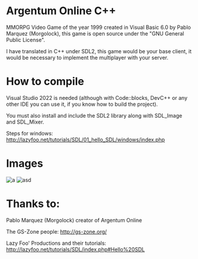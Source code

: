 # Argentum Online C++
MMORPG Video Game of the year 1999 created in Visual Basic 6.0 by Pablo Marquez (Morgolock), this game is open source under the "GNU General Public License".  

I have translated in C++ under SDL2, this game would be your base client, it would be necessary to implement the multiplayer with your server.

# How to compile
Visual Studio 2022 is needed (although with Code::blocks, DevC++ or any other IDE you can use it, if you know how to build the project).

You must also install and include the SDL2 library along with SDL_Image and SDL_Mixer.

Steps for windows:
http://lazyfoo.net/tutorials/SDL/01_hello_SDL/windows/index.php

# Images
![a](https://user-images.githubusercontent.com/82490615/141686424-f6b579a0-5c03-4aa9-826d-0d4c0d9ed17f.png)
![asd](https://user-images.githubusercontent.com/82490615/141686445-5df67c70-f752-4ccb-83f5-f9eb0905c2e7.png)

# Thanks to:
Pablo Marquez (Morgolock) creator of Argentum Online

The GS-Zone people: http://gs-zone.org/

Lazy Foo' Productions and their tutorials: http://lazyfoo.net/tutorials/SDL/index.php#Hello%20SDL

